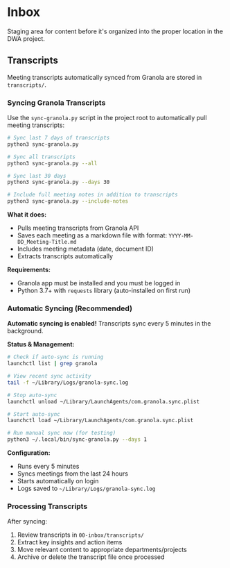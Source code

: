 # Inbox

Staging area for content before it's organized into the proper location in the DWA project.

## Transcripts

Meeting transcripts automatically synced from Granola are stored in `transcripts/`.

### Syncing Granola Transcripts

Use the `sync-granola.py` script in the project root to automatically pull meeting transcripts:

```bash
# Sync last 7 days of transcripts
python3 sync-granola.py

# Sync all transcripts
python3 sync-granola.py --all

# Sync last 30 days
python3 sync-granola.py --days 30

# Include full meeting notes in addition to transcripts
python3 sync-granola.py --include-notes
```

**What it does:**
- Pulls meeting transcripts from Granola API
- Saves each meeting as a markdown file with format: `YYYY-MM-DD_Meeting-Title.md`
- Includes meeting metadata (date, document ID)
- Extracts transcripts automatically

**Requirements:**
- Granola app must be installed and you must be logged in
- Python 3.7+ with `requests` library (auto-installed on first run)

### Automatic Syncing (Recommended)

**Automatic syncing is enabled!** Transcripts sync every 5 minutes in the background.

**Status & Management:**
```bash
# Check if auto-sync is running
launchctl list | grep granola

# View recent sync activity
tail -f ~/Library/Logs/granola-sync.log

# Stop auto-sync
launchctl unload ~/Library/LaunchAgents/com.granola.sync.plist

# Start auto-sync
launchctl load ~/Library/LaunchAgents/com.granola.sync.plist

# Run manual sync now (for testing)
python3 ~/.local/bin/sync-granola.py --days 1
```

**Configuration:**
- Runs every 5 minutes
- Syncs meetings from the last 24 hours
- Starts automatically on login
- Logs saved to `~/Library/Logs/granola-sync.log`

### Processing Transcripts

After syncing:
1. Review transcripts in `00-inbox/transcripts/`
2. Extract key insights and action items
3. Move relevant content to appropriate departments/projects
4. Archive or delete the transcript file once processed
